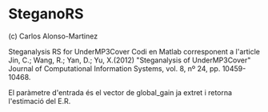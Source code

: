 # SteganoRS

(c) Carlos Alonso-Martinez

Steganalysis RS for UnderMP3Cover
Codi en Matlab corresponent a l'article
Jin, C.; Wang, R.; Yan, D.; Yu, X.(2012) "Steganalysis of UnderMP3Cover" 
Journal of Computational Information Systems, vol. 8, nº 24, pp. 10459-10468.

El paràmetre d'entrada és el vector de global_gain ja extret i retorna 
l'estimació del E.R.
